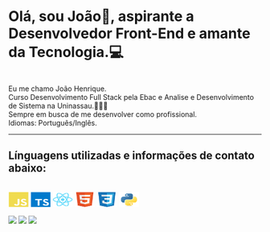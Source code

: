 <h1>Olá, sou João👋, aspirante a Desenvolvedor Front-End e amante da Tecnologia.💻</h1> <br/>
Eu me chamo João Henrique.<br/>
Curso Desenvolvimento Full Stack pela Ebac e Analise e Desenvolvimento de Sistema na Uninassau.👨🏽‍💻<br/>
Sempre em busca de me desenvolver como profissional.<br/>
Idiomas: Português/Inglês.<br/>
<hr>
<h2>Línguagens utilizadas e informações de contato abaixo:</h2>
<div style="display: inline_block"><br>
   <img align="center" alt="-Js" height="30" width="40" src="https://raw.githubusercontent.com/devicons/devicon/master/icons/javascript/javascript-plain.svg">
   <img align="center" alt="-Ts" height="30" width="40" src="https://raw.githubusercontent.com/devicons/devicon/master/icons/typescript/typescript-plain.svg">
   <img align="center" alt="-React" height="30" width="40" src="https://raw.githubusercontent.com/devicons/devicon/master/icons/react/react-original.svg">
   <img align="center" alt="-HTML" height="30" width="40" src="https://raw.githubusercontent.com/devicons/devicon/master/icons/html5/html5-original.svg">
   <img align="center" alt="-CSS" height="30" width="40" src="https://raw.githubusercontent.com/devicons/devicon/master/icons/css3/css3-original.svg">
   <img align="center" alt="-Python" height="30" width="40" src="https://raw.githubusercontent.com/devicons/devicon/master/icons/python/python-original.svg">
</div>
<br/>
<div>
  <a href="https://www.instagram.com/hnrk_cav/" target="_blank"><img src="https://img.shields.io/badge/-Instagram-%23E4405F?style=for-the-badge&logo=instagram&logoColor=white" target="_blank"></a>
  <a href = "mailto:jhenrique.caval@hotmail.com"><img src="https://img.shields.io/badge/Microsoft_Outlook-0078D4?style=for-the-badge&logo=microsoft-outlook&logoColor=white" target="_blank"></a>
  <a href="https://www.linkedin.com/in/joão-henrique-cavalcanti-da-silva-b094732a8/" target="_blank"><img src="https://img.shields.io/badge/-LinkedIn-%230077B5?style=for-the-badge&logo=linkedin&logoColor=white" target="_blank"></a> 

</div>
